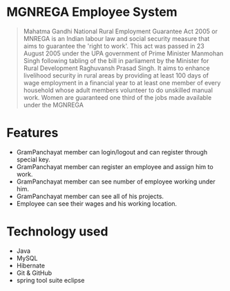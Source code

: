 # MGNREGA Employee System

>Mahatma Gandhi National Rural Employment Guarantee Act 2005 or MNREGA is an Indian labour law and social security measure that aims to guarantee the 'right to work'. This act was passed in 23 August 2005 under the UPA government of Prime Minister Manmohan Singh following tabling of the bill in parliament by the Minister for Rural Development Raghuvansh Prasad Singh.
It aims to enhance livelihood security in rural areas by providing at least 100 days of wage employment in a financial year to at least one member of every household whose adult members volunteer to do unskilled manual work. Women are guaranteed one third of the jobs made available under the MGNREGA

# Features

- GramPanchayat member can login/logout and can register through special key.
- GramPanchayat member can register an employee and assign him to work.
- GramPanchayat member can see number of employee working under him.
- GramPanchayat member can see all of his projects.
- Employee can see their wages and his working location. 


# Technology used 

- Java
- MySQL
- Hibernate
- Git & GitHub
- spring tool suite eclipse

